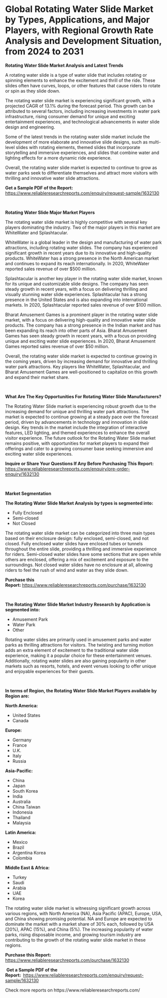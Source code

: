 <p><h1>Global Rotating Water Slide Market by Types, Applications, and Major Players, with Regional Growth Rate Analysis and Development Situation, from 2024 to 2031</h1></p><p><strong>Rotating Water Slide Market Analysis and Latest Trends</strong></p>
<p><p>A rotating water slide is a type of water slide that includes rotating or spinning elements to enhance the excitement and thrill of the ride. These slides often have curves, loops, or other features that cause riders to rotate or spin as they slide down.</p><p>The rotating water slide market is experiencing significant growth, with a projected CAGR of 13.1% during the forecast period. This growth can be attributed to several factors, including increasing investments in water park infrastructure, rising consumer demand for unique and exciting entertainment experiences, and technological advancements in water slide design and engineering.</p><p>Some of the latest trends in the rotating water slide market include the development of more elaborate and innovative slide designs, such as multi-level slides with rotating elements, themed slides that incorporate storytelling and immersive experiences, and slides that combine water and lighting effects for a more dynamic ride experience.</p><p>Overall, the rotating water slide market is expected to continue to grow as water parks seek to differentiate themselves and attract more visitors with thrilling and innovative water slide attractions.</p></p>
<p><strong>Get a Sample PDF of the Report:&nbsp;</strong> <a href="https://www.reliableresearchreports.com/enquiry/request-sample/1632130">https://www.reliableresearchreports.com/enquiry/request-sample/1632130</a></p>
<p>&nbsp;</p>
<p><strong>Rotating Water Slide Major Market Players</strong></p>
<p><p>The rotating water slide market is highly competitive with several key players dominating the industry. Two of the major players in this market are WhiteWater and Splashtacular.</p><p>WhiteWater is a global leader in the design and manufacturing of water park attractions, including rotating water slides. The company has experienced significant growth in recent years due to its innovative and high-quality products. WhiteWater has a strong presence in the North American market and continues to expand its reach internationally. In 2020, WhiteWater reported sales revenue of over $500 million.</p><p>Splashtacular is another key player in the rotating water slide market, known for its unique and customizable slide designs. The company has seen steady growth in recent years, with a focus on delivering thrilling and visually stunning water slide experiences. Splashtacular has a strong presence in the United States and is also expanding into international markets. In 2020, Splashtacular reported sales revenue of over $100 million.</p><p>Bharat Amusement Games is a prominent player in the rotating water slide market, with a focus on delivering high-quality and innovative water slide products. The company has a strong presence in the Indian market and has been expanding its reach into other parts of Asia. Bharat Amusement Games has seen steady growth in recent years, with a focus on providing unique and exciting water slide experiences. In 2020, Bharat Amusement Games reported sales revenue of over $50 million.</p><p>Overall, the rotating water slide market is expected to continue growing in the coming years, driven by increasing demand for innovative and thrilling water park attractions. Key players like WhiteWater, Splashtacular, and Bharat Amusement Games are well-positioned to capitalize on this growth and expand their market share.</p></p>
<p>&nbsp;</p>
<p><strong>What Are The Key Opportunities For Rotating Water Slide Manufacturers?</strong></p>
<p><p>The Rotating Water Slide market is experiencing robust growth due to the increasing demand for unique and thrilling water park attractions. The market is expected to continue growing at a steady pace over the forecast period, driven by advancements in technology and innovation in slide design. Key trends in the market include the integration of interactive features, LED lighting, and themed experiences to enhance the overall visitor experience. The future outlook for the Rotating Water Slide market remains positive, with opportunities for market players to expand their offerings and cater to a growing consumer base seeking immersive and exciting water slide experiences.</p></p>
<p><strong>Inquire or Share Your Questions If Any Before Purchasing This Report:</strong> <a href="https://www.reliableresearchreports.com/enquiry/pre-order-enquiry/1632130">https://www.reliableresearchreports.com/enquiry/pre-order-enquiry/1632130</a></p>
<p>&nbsp;</p>
<p><strong>Market Segmentation</strong></p>
<p><strong>The Rotating Water Slide Market Analysis by types is segmented into:</strong></p>
<p><ul><li>Fully Enclosed</li><li>Semi-closed</li><li>Not Closed</li></ul></p>
<p><p>The rotating water slide market can be categorized into three main types based on their enclosure design: fully enclosed, semi-closed, and not closed. Fully enclosed water slides have enclosed tubes or tunnels throughout the entire slide, providing a thrilling and immersive experience for riders. Semi-closed water slides have some sections that are open while others are enclosed, offering a mix of excitement and exposure to the surroundings. Not closed water slides have no enclosure at all, allowing riders to feel the rush of wind and water as they slide down.</p></p>
<p><strong>Purchase this Report:&nbsp;</strong><a href="https://www.reliableresearchreports.com/purchase/1632130">https://www.reliableresearchreports.com/purchase/1632130</a></p>
<p>&nbsp;</p>
<p><strong>The Rotating Water Slide Market Industry Research by Application is segmented into:</strong></p>
<p><ul><li>Amusement Park</li><li>Water Park</li><li>Other</li></ul></p>
<p><p>Rotating water slides are primarily used in amusement parks and water parks as thrilling attractions for visitors. The twisting and turning motion adds an extra element of excitement to the traditional water slide experience, making it a popular choice for these entertainment venues. Additionally, rotating water slides are also gaining popularity in other markets such as resorts, hotels, and event venues looking to offer unique and enjoyable experiences for their guests.</p></p>
<p>&nbsp;</p>
<p><strong>In terms of Region, the Rotating Water Slide Market Players available by Region are:</strong></p>
<p>
    <p> <strong> North America: </strong>
        <ul>
            <li>United States</li>
            <li>Canada</li>
        </ul>
        </p> 
    <p> <strong> Europe: </strong>
        <ul>
            <li>Germany</li>
            <li>France</li>
            <li>U.K.</li>
            <li>Italy</li>
            <li>Russia</li>
        </ul>
        </p> 
    <p> <strong> Asia-Pacific: </strong>
        <ul>
            <li>China</li>
            <li>Japan</li>
            <li>South Korea</li>
            <li>India</li>
            <li>Australia</li>
            <li>China Taiwan</li>
            <li>Indonesia</li>
            <li>Thailand</li>
            <li>Malaysia</li>
        </ul>
        </p> 
    <p> <strong> Latin America: </strong>
        <ul>
            <li>Mexico</li>
            <li>Brazil</li>
            <li>Argentina Korea</li>
            <li>Colombia</li>
        </ul>
        </p> 
    <p> <strong> Middle East & Africa: </strong>
        <ul>
            <li>Turkey</li>
            <li>Saudi</li>
            <li>Arabia</li>
            <li>UAE</li>
            <li>Korea</li>
        </ul>
    </p>
    </p>
<p><p>The rotating water slide market is witnessing significant growth across various regions, with North America (NA), Asia Pacific (APAC), Europe, USA, and China showing promising potential. NA and Europe are expected to dominate the market with a market share of 30% each, followed by USA (20%), APAC (15%), and China (5%). The increasing popularity of water parks, rising disposable income, and growing tourism industry are contributing to the growth of the rotating water slide market in these regions.</p></p>
<p><strong>Purchase this Report: </strong><a href="https://www.reliableresearchreports.com/purchase/1632130">https://www.reliableresearchreports.com/purchase/1632130</a></p>
<p>&nbsp;<strong>Get a Sample PDF of the Report:&nbsp;&nbsp;</strong><a href="https://www.reliableresearchreports.com/enquiry/request-sample/1632130">https://www.reliableresearchreports.com/enquiry/request-sample/1632130</a></p>
<p><strong></strong></p>
<p>Check more reports on https://www.reliableresearchreports.com/</p>